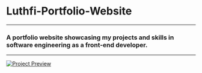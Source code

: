 # Luthfi-Portfolio-Website
---
### A portfolio website showcasing my projects and skills in software engineering as a front-end developer.
---

[![Project Preview](https://github.com/user-attachments/assets/7cf210f7-8fb3-4392-aaac-86cb8f1687c2)](bit.ly/Luthfi-Web-Portfolio)
